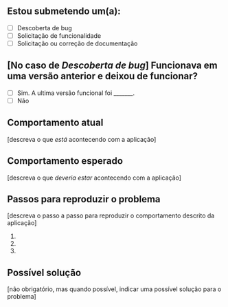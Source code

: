 ## Estou submetendo um(a): 

* [ ] Descoberta de bug
* [ ] Solicitação de funcionalidade
* [ ] Solicitação ou correção de documentação

## [No caso de *Descoberta de bug*] Funcionava em uma versão anterior e deixou de funcionar?

- [ ] Sim. A ultima versão funcional foi _______.
- [ ] Não

## Comportamento atual

[descreva o que *está* acontecendo com a aplicação]

## Comportamento esperado

[descreva o que *deveria estar* acontecendo com a aplicação]

## Passos para reproduzir o problema

[descreva o passo a passo para reproduzir o comportamento descrito da aplicação]

1.
2. 
3. 

## Possível solução

[não obrigatório, mas quando possível, indicar uma possível solução para o problema]

